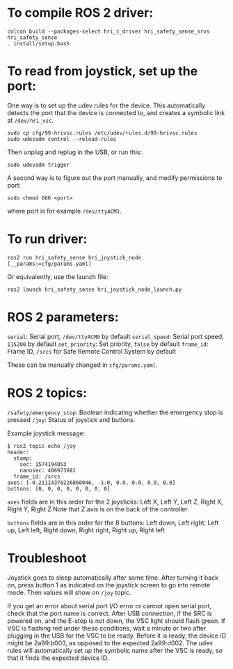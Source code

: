 # To compile ROS 2 driver:
```
colcon build --packages-select hri_c_driver hri_safety_sense_srvs hri_safety_sense
. install/setup.bash
```

# To read from joystick, set up the port:

One way is to set up the udev rules for the device.
This automatically detects the port that the device is connected to, and
creates a symbolic link at `/dev/hri_vsc`.
```
sudo cp cfg/99-hrivsc.rules /etc/udev/rules.d/99-hrivsc.rules
sudo udevadm control --reload-rules
```
Then unplug and replug in the USB, or run this:
```
sudo udevadm trigger
```

A second way is to figure out the port manually, and modify permissions to port:
```
sudo chmod 666 <port>
```
where port is for example `/dev/ttyACM1`.

# To run driver:
```
ros2 run hri_safety_sense hri_joystick_node [__params:=cfg/params.yaml]
```

Or equivalently, use the launch file:
```
ros2 launch hri_safety_sense hri_joystick_node_launch.py
```

# ROS 2 parameters:

`serial`: Serial port, `/dev/ttyACM0` by default
`serial_speed`: Serial port speed, `115200` by default
`set_priority`: Set priority, `false` by default
`frame_id`: Frame ID, `/srcs` for Safe Remote Control System by default

These can be manually changed in `cfg/params.yaml`.

# ROS 2 topics:

`/safety/emergency_stop`: Boolean indicating whether the emergency stop is pressed
`/joy`: Status of joystick and buttons.

Example joystick message:
```
$ ros2 topic echo /joy
header:
  stamp:
    sec: 1574194053
    nanosec: 406973681
  frame_id: /srcs
axes: [-0.21114370226860046, -1.0, 0.0, 0.0, 0.0, 0.0]
buttons: [0, 0, 0, 0, 0, 0, 0, 0]
```

`axes` fields are in this order for the 2 joysticks:
Left X, Left Y, Left Z, Right X, Right Y, Right Z
Note that Z axis is on the back of the controller.

`buttons` fields are in this order for the 8 buttons:
Left down, Left right, Left up, Left left, Right down, Right right, Right up, Right left

# Troubleshoot

Joystick goes to sleep automatically after some time. After turning it back on,
press button 1 as indicated on the joystick screen to go into remote mode.
Then values will show on `/joy` topic.

If you get an error about serial port I/O error or cannot open serial port,
check that the port name is correct.
After USB connection, if the SRC is powered on, and the E-stop is not down, the
VSC light should flash green.
If VSC is flashing red under these conditions, wait a minute or two after
plugging in the USB for the VSC to be ready. Before it is ready, the device ID
might be 2a99:b003, as opposed to the expected 2a99:d002. The udev rules will
automatically set up the symbolic name after the VSC is ready, so that it finds
the expected device ID.
